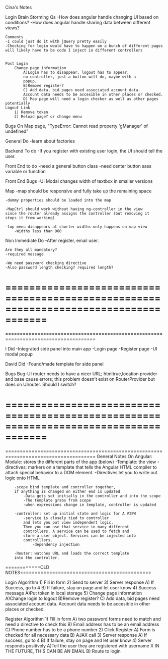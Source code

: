 Cina's Notes

Login Brain Storming
    Qs
    -How does angular handle changing UI based on conditions?
    -How does angular handle sharing data between different views?
    
    Comments
    -I could just do it with jQuery pretty easily
    -Checking for login would have to happen on a bunch of different pages
    will likely have to be code I inject in different controllers
      
      
    Post Login  
        Change page information
            A)Login has to disappear, logout has to appear,
            no controller, just a button will do, maybe with a
            popup.
            B)Remove register?
            C) Add data, bid pages need associated account data.
            Account data needs to be accesible in other places or checked.
            D) Map page will need a login checker as well as other pages potentially
    Logout Link
        1) Remove token
        2) Reload page? or change menu
        
        
Bugs
    On Map page, "TypeError: Cannot read property 'gManager' of undefined"
    
    
General Do
    -learn about factories
    
    
    
Backend To do
    -If you register with existing user login, the UI should tell the user.
    
    
Front End to do
    -need a general button class
    -need center button sass variable or function
    
Front End Bugs
    -UI Modal changes width of textbox in smaller versions


Map
    -map should be responsive and fully take up the remaining space
    
    -dummy properties should be loaded into the map
    
    -MapCtrl should work without having ng-controller in the view
    since the router already assigns the controller (but removing it
    stops it from working)
    
    -top menu disappears at shorter widths only happens on map view
        -Widths less than 960


    
Non Immediate Do
    -After register, email user.

    
    Are they all mandatory?
    -required message
    
    -We need password checking directive
    -Also password length checking? required length?
    

            

    
    
=====================================================================================        
=====================================================================================        
=====================================================================================
    
I Did
    -Integrated side panel into main app
    -Login page
    -Register page
    -UI modal popup
    
David Did
    -Found/made template for side panel




Bugs
    Bug-UI router needs to have a nicer URL; htmltrue,location provider
        and base cause errors; this problem doesn't exist on RouterProvider
        but does on UIrouter. Should I switch?
        
        
        
        
=====================================================================================        
=====================================================================================        
=====================================================================================
General Notes On Angular:
    Module: stores the different parts of the app (below)
        -Template: the view
            -directives: markers on a template
            that tells the Angular HTML compiler
            to attach special behavior
            to a DOM element.
            -Directives let you to write out logic onto HTML    
    
        -scope bind template and controller together,
        if anything is changed on either end is updated
            -Data gets set initially in the controller and into the scope
            -The template grabs from scope
            -when expressions change in template, controller is updated
    
        -controller: set up initial state and logic for A VIEW
            -service is closely tied to controller
            and lets you put view independent logic.
            Then you can use that service in many different
            controllers. A service can be used to fetch and
            store a user object. Services can be injected into
            controlllers.
                -dependency injection
    
        -Router: watches URL and loads the correct template
        into the controller.
        
        
        
============OLD NOTES=============================================
    
Login Algorithm
    1) Fill in form
    2) Send to server
    3) Server response
        A) If Success, go to 4
        B) If failure, stay on page and let user know
    4) Success message
        A)Put token in local storage
    5) Change page information
            A)Change login to logout
            B)Remove register?
            C) Add data, bid pages need associated account data.
            Account data needs to be accesible in other places or checked.
            
            
            
Register Algorithm
    1) Fill in form
        A) two password forms need to match and need a directive to check this
        B) Email address has to be an email address
        C) Phone number has to be a phone number
    2) Click Register
        A) Form is checked for all necessary data
        B) AJAX call
    3) Server response
        A) If success, go to 4
        B) If failure, stay on page and let user know
    4) Server responds positively
        A)Tell the user they are registered with username X
         IN THE FUTURE, THIS CAN BE AN EMAIL
        B) Route to login